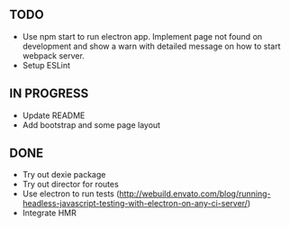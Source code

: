 ## TODO
* Use npm start to run electron app. Implement page not found on development
and show a warn with detailed message on how to start webpack server.
* Setup ESLint

## IN PROGRESS
* Update README
* Add bootstrap and some page layout

## DONE
* Try out dexie package
* Try out director for routes
* Use electron to run tests (http://webuild.envato.com/blog/running-headless-javascript-testing-with-electron-on-any-ci-server/)
* Integrate HMR

